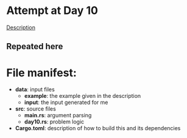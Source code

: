 # Attempt at Day 10

[Description](https://adventofcode.com/2022/day/10)


## Repeated here



# File manifest:

* __data__: input files
    + __example__: the example given in the description
    + __input__: the input generated for me
* __src__: source files
    + __main.rs__: argument parsing
    + __day10.rs__: problem logic
* __Cargo.toml__: description of how to build this and its dependencies